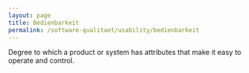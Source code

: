 ```yaml
---
layout: page
title: Bedienbarkeit
permalink: /software-qualitaet/usability/bedienbarkeit
---
```


Degree to which a product or system has attributes that make it easy to operate and control.

